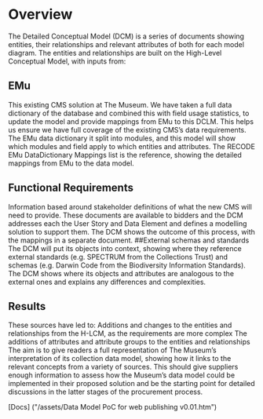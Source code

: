 # Overview
The Detailed Conceptual Model (DCM) is a series of documents showing entities, their relationships and relevant attributes of both for each model diagram. The entities and relationships are built on the High-Level Conceptual Model, with inputs from:
## EMu
This existing CMS solution at The Museum. We have taken a full data dictionary of the database and combined this with field usage statistics, to update the model and provide mappings from EMu to this DCLM. This helps us ensure we have full coverage of the existing CMS’s data requirements. The EMu data dictionary it split into modules, and this model will show which modules and field apply to which entities and attributes. The RECODE EMu DataDictionary Mappings list is the reference, showing the detailed mappings from EMu to the data model.
## Functional Requirements
Information based around stakeholder definitions of what the new CMS will need to provide. These documents are available to bidders and the DCM addresses each the User Story and Data Element and defines a modelling solution to support them. The DCM shows the outcome of this process, with the mappings in a separate document.
##External schemas and standards
The DCM will put its objects into context, showing where they reference external standards (e.g. SPECTRUM from the Collections Trust) and schemas (e.g. Darwin Code from the Biodiversity Information Standards). The DCM shows where its objects and attributes are analogous to the external ones and explains any differences and complexities.
## Results
These sources have led to:
Additions and changes to the entities and relationships from the H-LCM, as the requirements are more complex 
The additions of attributes and attribute groups to the entities and relationships 
The aim is to give readers a full representation of The Museum’s interpretation of its collection data model, showing how it links to the relevant concepts from a variety of sources. This should give suppliers enough information to assess how the Museum’s data model could be implemented in their proposed solution and be the starting point for detailed discussions in the latter stages of the procurement process. 

[Docs] ("/assets/Data Model PoC for web publishing v0.01.htm")
